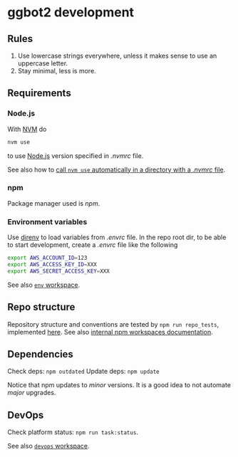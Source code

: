 # ggbot2 development

## Rules

1. Use lowercase strings everywhere, unless it makes sense to use an uppercase letter.
2. Stay minimal, less is more.

## Requirements

### Node.js

With [NVM](https://github.com/nvm-sh/nvm) do

```sh
nvm use
```

to use [Node.js](https://nodejs.org/it/) version specified in *.nvmrc* file.

See also how to [call `nvm use` automatically in a directory with a *.nvmrc* file](https://github.com/nvm-sh/nvm#calling-nvm-use-automatically-in-a-directory-with-a-nvmrc-file).

### npm

Package manager used is *npm*.

### Environment variables

Use [direnv](https://direnv.net/) to load variables from *.envrc* file.
In the repo root dir, to be able to start development, create a *.envrc* file like the following

```sh
export AWS_ACCOUNT_ID=123
export AWS_ACCESS_KEY_ID=XXX
export AWS_SECRET_ACCESS_KEY=XXX
```

See also [`env` workspace](./env).

## Repo structure

Repository structure and conventions are tested by `npm run repo_tests`, implemented [here](./repo/tests.js).
See also [internal npm workspaces documentation](./docs/workspaces.md).

## Dependencies

Check deps: `npm outdated`
Update deps: `npm update`

Notice that npm updates to *minor* versions. It is a good idea to not automate *major* upgrades.

## DevOps

Check platform status: `npm run task:status`.

See also [`devops` workspace](./devops).

